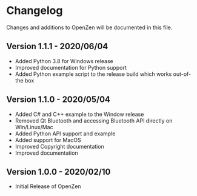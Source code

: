 # Changelog

Changes and additions to OpenZen will be documented in this file.

## Version 1.1.1 - 2020/06/04

- Added Python 3.8 for Windows release
- Improved documentation for Python support
- Added Python example script to the release build which works out-of-the box

## Version 1.1.0 - 2020/05/04

- Added C# and C++ example to the Window release
- Removed Qt Bluetooth and accessing Bluetooth API directly on Win/Linux/Mac
- Added Python API support and example
- Added support for MacOS
- Improved Copyright documentation
- Improved documentation

## Version 1.0.0 - 2020/02/10

- Initial Release of OpenZen
